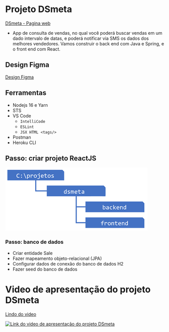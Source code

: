 # Projeto DSmeta

[DSmeta - Pagina web](https://dsmeta-tiagopimentel.netlify.app/)

- App de consulta de vendas, no qual você poderá buscar vendas em um dado intervalo de datas, e poderá notificar via SMS os dados dos melhores vendedores. Vamos construir o back end com Java e Spring, e o front end com React.




## Design Figma
[Design Figma](https://www.figma.com/file/PehiT8Dw4Lv5ioTSULZeRI/DSMeta3)

## Ferramentas
- Nodejs 16 e Yarn
- STS
- VS Code
  - `IntelliCode`
  - `ESLint`
  - `JSX HTML <tags/>`
- Postman
- Heroku CLI

## Passo: criar projeto ReactJS

![DevSuperior no Instagram](https://raw.githubusercontent.com/devsuperior/bds-assets/main/sds/pastas-dsmeta.png)

### Passo: banco de dados

- Criar entidade Sale
- Fazer mapeamento objeto-relacional (JPA)
- Configurar dados de conexão do banco de dados H2
- Fazer seed do banco de dados

# Video de apresentação do projeto DSmeta

[Lindo do video](https://www.youtube.com/watch?v=DWlRN1ju4Yk)

 [![Link do video de apresentação do projeto DSmeta](https://i.imgur.com/IkIE55s.jpg)](https://www.youtube.com/watch?v=DWlRN1ju4Yk)
